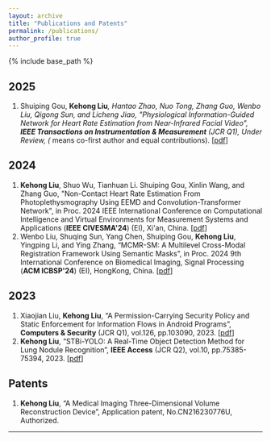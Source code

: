 ```yaml
---
layout: archive
title: "Publications and Patents"
permalink: /publications/
author_profile: true
---
```


{% include base_path %}
## 2025
1. Shuiping Gou, **Kehong Liu**<sup>*</sup>, Hantao Zhao, Nuo Tong, Zhang Guo, Wenbo Liu, Qigong Sun, and Licheng Jiao, "Physiological Information-Guided Network for Heart Rate Estimation from Near-Infrared Facial Video", **IEEE Transactions on Instrumentation & Measurement** (JCR Q1), Under Review, (* means co-first author and equal contributions). [[pdf](https://ieeexplore.ieee.org/stamp/stamp.jsp?arnumber=9832593)]

## 2024
1. **Kehong Liu**, Shuo Wu, Tianhuan Li. Shuiping Gou, Xinlin Wang, and Zhang Guo, "Non-Contact Heart Rate Estimation From Photoplethysmography Using EEMD and Convolution-Transformer Network", in Proc. 2024 IEEE International Conference on Computational Intelligence and Virtual Environments for Measurement Systems and Applications (**IEEE CIVESMA'24**) (EI), Xi'an, China. [[pdf](https://github.com/lkh991223/lkh991223.github.io/blob/master/files/CIVEMSA.pdf)]
2. Wenbo Liu, Shuqing Sun, Yang Chen, Shuiping Gou, **Kehong Liu**, Yingping Li, and Ying Zhang, “MCMR-SM: A Multilevel Cross-Modal Registration Framework Using Semantic Masks”, in Proc. 2024 9th International Conference on Biomedical Imaging, Signal Processing (**ACM ICBSP'24**) (EI), HongKong, China. [[pdf](https://github.com/lkh991223/lkh991223.github.io/blob/master/files/ICBSP.pdf)]

   
## 2023
1. Xiaojian Liu, **Kehong Liu**, “A Permission-Carrying Security Policy and Static Enforcement for Information Flows in Android Programs”, **Computers & Security** (JCR Q1), vol.126, pp.103090, 2023. [[pdf](https://github.com/lkh991223/lkh991223.github.io/blob/master/files/COSE.pdf)]
2. **Kehong Liu**, “STBi-YOLO: A Real-Time Object Detection Method for Lung Nodule Recognition”, **IEEE Access** (JCR Q2), vol.10, pp.75385-75394, 2023. [[pdf](https://github.com/lkh991223/lkh991223.github.io/blob/master/files/STBi-YOLO.pdf)]


## Patents
1. **Kehong Liu**, “A Medical Imaging Three-Dimensional Volume Reconstruction Device”, Application patent, No.CN216230776U, Authorized.

---


